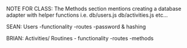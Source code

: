 NOTE FOR CLASS: The Methods section mentions creating a database adapter with helper functions i.e. db/users.js db/activities.js etc...

SEAN: Users 
    -functionality
    -routes
    -password & hashing

BRIAN: Activities/ Routines
    - functionality
    -routes
    -methods 
